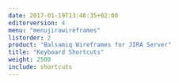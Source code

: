 ```yaml
---
date: 2017-01-19T13:46:35+02:00
editorversion: 4
menu: "menujirawireframes"
listorder: 2
product: "Balsamiq Wireframes for JIRA Server"
title: "Keyboard Shortcuts"
weight: 2500
include: shortcuts
---
```

